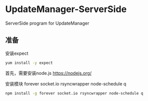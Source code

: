 # UpdateManager-ServerSide
ServerSide program for UpdateManager 

## 准备

安装expect
```bash
yum install -y expect
```

首先，需要安装node.js https://nodejs.org/


安装模块 forever socket.io rsyncwrapper node-schedule q 
```bash
npm install -g forever socket.io rsyncwrapper node-schedule q 
```







